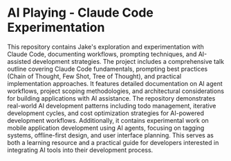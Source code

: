 # AI Playing - Claude Code Experimentation

This repository contains Jake's exploration and experimentation with Claude Code, documenting workflows, prompting techniques, and AI-assisted development strategies. The project includes a comprehensive talk outline covering Claude Code fundamentals, prompting best practices (Chain of Thought, Few Shot, Tree of Thought), and practical implementation approaches. It features detailed documentation on AI agent workflows, project scoping methodologies, and architectural considerations for building applications with AI assistance. The repository demonstrates real-world AI development patterns including todo management, iterative development cycles, and cost optimization strategies for AI-powered development workflows. Additionally, it contains experimental work on mobile application development using AI agents, focusing on tagging systems, offline-first design, and user interface planning. This serves as both a learning resource and a practical guide for developers interested in integrating AI tools into their development process.